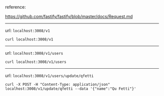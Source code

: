 reference:

https://github.com/fastify/fastify/blob/master/docs/Request.md

---

url: `localhost:3008/v1`

```
curl localhost:3008/v1
```

---

url: `localhost:3008/v1/users`

```
curl localhost:3008/v1/users
```

---

url: `localhost:3008/v1/users/update/qfetti`

```
curl -X POST -H "Content-Type: application/json" localhost:3008/v1/update/qfetti --data '{"name":"Qu Fetti"}'

```